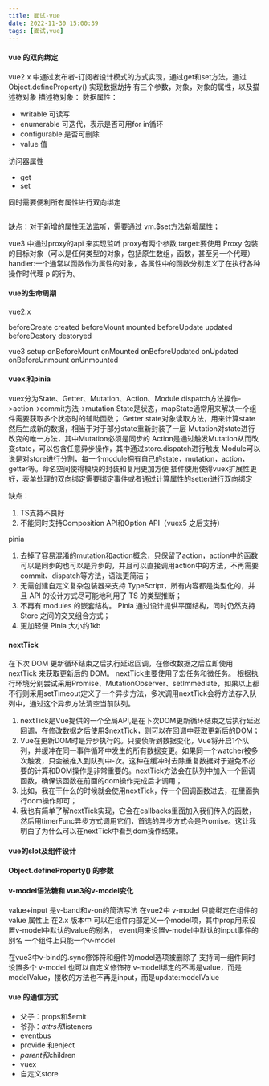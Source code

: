 ```yaml
---
title: 面试-vue
date: 2022-11-30 15:00:39
tags: [面试,vue]
---
```


#### vue 的双向绑定
vue2.x 中通过发布者-订阅者设计模式的方式实现，通过get和set方法，通过Object.defineProperty() 实现数据劫持
有三个参数，对象，对象的属性，以及描述符对象
描述符对象： 数据属性：
- writable 可读写
- enumerable 可迭代，表示是否可用for in循环
- configurable 是否可删除
- value 值

访问器属性
- get
- set

同时需要便利所有属性进行双向绑定
```

```

缺点：对于新增的属性无法监听，需要通过 vm.$set方法新增属性；

vue3 中通过proxy的api 来实现监听
proxy有两个参数
target:要使用 Proxy 包装的目标对象（可以是任何类型的对象，包括原生数组，函数，甚至另一个代理）
handler:一个通常以函数作为属性的对象，各属性中的函数分别定义了在执行各种操作时代理 p 的行为。


#### vue的生命周期
vue2.x

beforeCreate
created
beforeMount
mounted
beforeUpdate
updated
beforeDestory
destoryed

vue3
setup
onBeforeMount
onMounted
onBeforeUpdated
onUpdated
onBeforeUnmount
onUnmounted

#### vuex 和pinia

vuex分为State、Getter、Mutation、Action、Module
dispatch方法操作->action->commit方法->mutation
State是状态，mapState通常用来解决一个组件需要获取多个状态时的辅助函数；
Getter state对象读取方法，用来计算state然后生成新的数据，相当于对于部分state重新封装了一层
Mutation对state进行改变的唯一方法，其中Mutation必须是同步的
Action是通过触发Mutation从而改变state，可以包含任意异步操作，其中通过store.dispatch进行触发
Module可以说是对store进行分割，每一个module拥有自己的state，mutation，action，getter等。命名空间使得模块的封装和复用更加方便
插件使用使得vuex扩展性更好，表单处理的双向绑定需要绑定事件或者通过计算属性的setter进行双向绑定

缺点：
1. TS支持不良好
2. 不能同时支持Composition API和Option API（vuex5 之后支持）


pinia
1. 去掉了容易混淆的mutation和action概念，只保留了action，action中的函数可以是同步的也可以是异步的，并且可以直接调用action中的方法，不再需要commit、dispatch等方法，语法更简洁；
2. 无需创建自定义复杂包装器来支持 TypeScript，所有内容都是类型化的，并且 API 的设计方式尽可能地利用了 TS 的类型推断；
3. 不再有 modules 的嵌套结构。 Pinia 通过设计提供平面结构，同时仍然支持 Store 之间的交叉组合方式；
4. 更加轻便 Pinia 大小约1kb


#### nextTick
在下次 DOM 更新循环结束之后执行延迟回调，在修改数据之后立即使用 nextTick 来获取更新后的 DOM。 nextTick主要使用了宏任务和微任务。 根据执行环境分别尝试采用Promise、MutationObserver、setImmediate，如果以上都不行则采用setTimeout定义了一个异步方法，多次调用nextTick会将方法存入队列中，通过这个异步方法清空当前队列。

1. nextTick是Vue提供的一个全局API,是在下次DOM更新循环结束之后执行延迟回调，在修改数据之后使用$nextTick，则可以在回调中获取更新后的DOM；
2. Vue在更新DOM时是异步执行的。只要侦听到数据变化，Vue将开启1个队列，并缓冲在同一事件循环中发生的所有数据变更。如果同一个watcher被多次触发，只会被推入到队列中-次。这种在缓冲时去除重复数据对于避免不必要的计算和DOM操作是非常重要的。nextTick方法会在队列中加入一个回调函数，确保该函数在前面的dom操作完成后才调用；
3. 比如，我在干什么的时候就会使用nextTick，传一个回调函数进去，在里面执行dom操作即可；
4. 我也有简单了解nextTick实现，它会在callbacks里面加入我们传入的函数，然后用timerFunc异步方式调用它们，首选的异步方式会是Promise。这让我明白了为什么可以在nextTick中看到dom操作结果。

#### vue的slot及组件设计


#### Object.defineProperty() 的参数


#### v-model语法糖和 vue3的v-model变化
value+input 是v-band和v-on的简洁写法
在vue2中 v-model 只能绑定在组件的 value 属性上
在2.x 版本中 可以在组件内部定义一个model项，其中prop用来设置v-model中默认的value的别名， event用来设置v-model中默认的input事件的别名
一个组件上只能一个v-model

在vue3中v-bind的.sync修饰符和组件的model选项被删除了
支持同一组件同时设置多个 v-model
也可以自定义修饰符
v-model绑定的不再是value，而是modelValue，接收的方法也不再是input，而是update:modelValue


#### vue 的通信方式
- 父子：props和$emit
- 爷孙：$attrs和$listeners
- eventbus
- provide 和enject
- $parent 和$children
- vuex
- 自定义store


